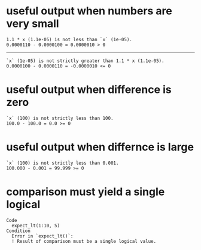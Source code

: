 # useful output when numbers are very small

    1.1 * x (1.1e-05) is not less than `x` (1e-05).
    0.0000110 - 0.0000100 = 0.0000010 > 0

---

    `x` (1e-05) is not strictly greater than 1.1 * x (1.1e-05).
    0.0000100 - 0.0000110 = -0.0000010 <= 0

# useful output when difference is zero

    `x` (100) is not strictly less than 100.
    100.0 - 100.0 = 0.0 >= 0

# useful output when differnce is large

    `x` (100) is not strictly less than 0.001.
    100.000 - 0.001 = 99.999 >= 0

# comparison must yield a single logical

    Code
      expect_lt(1:10, 5)
    Condition
      Error in `expect_lt()`:
      ! Result of comparison must be a single logical value.

